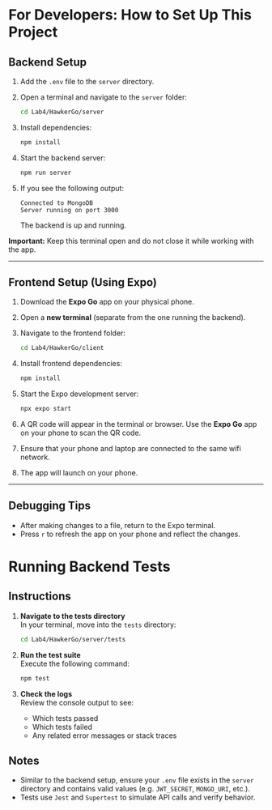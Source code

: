 # For Developers: How to Set Up This Project

## Backend Setup

1. Add the `.env` file to the `server` directory.
2. Open a terminal and navigate to the `server` folder:

   ```bash
   cd Lab4/HawkerGo/server
   ```

3. Install dependencies:

   ```bash
   npm install
   ```

4. Start the backend server:

   ```bash
   npm run server
   ```

5. If you see the following output:

   ```
   Connected to MongoDB
   Server running on port 3000
   ```

   The backend is up and running.

**Important:** Keep this terminal open and do not close it while working with the app.

---

## Frontend Setup (Using Expo)

1. Download the **Expo Go** app on your physical phone.

2. Open a **new terminal** (separate from the one running the backend).

3. Navigate to the frontend folder:

   ```bash
   cd Lab4/HawkerGo/client
   ```

4. Install frontend dependencies:

   ```bash
   npm install
   ```

5. Start the Expo development server:

   ```bash
   npx expo start
   ```

6. A QR code will appear in the terminal or browser. Use the **Expo Go** app on your phone to scan the QR code.
7. Ensure that your phone and laptop are connected to the same wifi network.

8. The app will launch on your phone.

---

## Debugging Tips

- After making changes to a file, return to the Expo terminal.
- Press `r` to refresh the app on your phone and reflect the changes.

# Running Backend Tests

## Instructions

1. **Navigate to the tests directory**  
   In your terminal, move into the `tests` directory:

   ```bash
   cd Lab4/HawkerGo/server/tests
   ```

2. **Run the test suite**  
   Execute the following command:

   ```bash
   npm test
   ```

3. **Check the logs**  
   Review the console output to see:
   - Which tests passed
   - Which tests failed
   - Any related error messages or stack traces

## Notes

- Similar to the backend setup, ensure your `.env` file exists in the `server` directory and contains valid values (e.g. `JWT_SECRET`, `MONGO_URI`, etc.).
- Tests use `Jest` and `Supertest` to simulate API calls and verify behavior.
